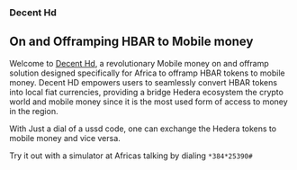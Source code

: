 ### Decent Hd

## On and Offramping HBAR to Mobile money 


Welcome to [Decent Hd](https://noretake.com/decs/), a revolutionary Mobile money on and offramp solution designed specifically for Africa to offramp HBAR tokens to mobile money. Decent HD empowers users to seamlessly convert HBAR tokens into local fiat currencies, providing a bridge Hedera ecosystem the crypto world and mobile money since it is the most used form of access to money in the region.

With Just a dial of a ussd code, one can exchange the Hedera tokens to mobile money and vice versa.

Try it out with a simulator at Africas talking by dialing `*384*25390#`


